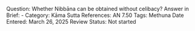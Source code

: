 Question: Whether Nibbāna can be obtained without celibacy?
Answer in Brief: -
 Category: Kāma
Sutta References: AN 7.50
Tags: Methuna
Date Entered: March 26, 2025
Review Status: Not started